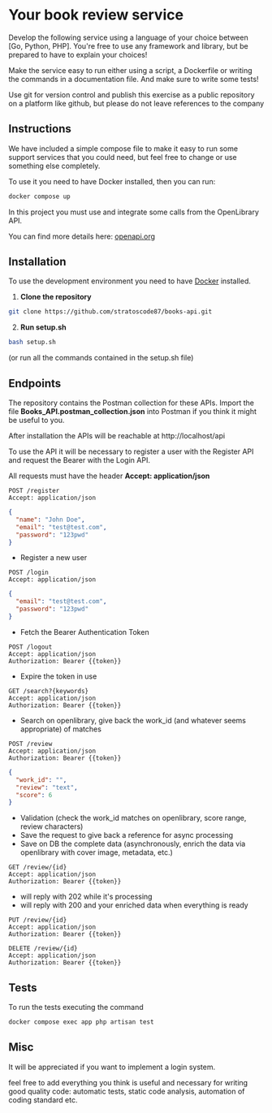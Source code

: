 # Your book review service

Develop the following service using a language of your choice between [Go, Python, PHP].
You're free to use any framework and library, but be prepared to have to explain your choices!

Make the service easy to run either using a script, a Dockerfile or writing the commands in a documentation file.
And make sure to write some tests!

Use git for version control and publish this exercise as a public repository on a platform like github, but please do
not leave references to the company

## Instructions

We have included a simple compose file to make it easy to run some support services that you could need, but feel free
to change or use something else completely.

To use it you need to have Docker installed, then you can run:

```bash
docker compose up
```

In this project you must use and integrate some calls from the OpenLibrary API.

You can find more details here: [openapi.org](https://openlibrary.org/developers/api)

## Installation

To use the development environment you need to have [Docker](https://www.docker.com/) installed.

1. **Clone the repository**

```bash
git clone https://github.com/stratoscode87/books-api.git
```

2. **Run setup.sh**

```bash
bash setup.sh
```

(or run all the commands contained in the setup.sh file)

## Endpoints

The repository contains the Postman collection for these APIs. Import the file **Books_API.postman_collection.json**
into
Postman if you think it might be useful to you.

After installation the APIs will be reachable at http://localhost/api

To use the API it will be necessary to register a user with the Register API and request the Bearer with the Login API.

All requests must have the header **Accept: application/json**

```http request
POST /register
Accept: application/json
```

```json
{
  "name": "John Doe",
  "email": "test@test.com",
  "password": "123pwd"
}
```

- Register a new user

```http request
POST /login
Accept: application/json
```

```json
{
  "email": "test@test.com",
  "password": "123pwd"
}
```

- Fetch the Bearer Authentication Token

```http request
POST /logout
Accept: application/json
Authorization: Bearer {{token}}
```

- Expire the token in use

```http request
GET /search?{keywords}
Accept: application/json
Authorization: Bearer {{token}}
```

- Search on openlibrary, give back the work_id (and whatever seems appropriate) of matches

```http request
POST /review
Accept: application/json
Authorization: Bearer {{token}}
```

```json
{
  "work_id": "",
  "review": "text",
  "score": 6
}
```

- Validation (check the work_id matches on openlibrary, score range, review characters)
- Save the request to give back a reference for async processing
- Save on DB the complete data (asynchronously, enrich the data via openlibrary with cover image, metadata, etc.)

```http request
GET /review/{id}
Accept: application/json
Authorization: Bearer {{token}}
```

- will reply with 202 while it's processing
- will reply with 200 and your enriched data when everything is ready

```http request
PUT /review/{id}
Accept: application/json
Authorization: Bearer {{token}}
```

```http request
DELETE /review/{id}
Accept: application/json
Authorization: Bearer {{token}}
```

## Tests

To run the tests executing the command

```bash
docker compose exec app php artisan test
```

## Misc

It will be appreciated if you want to implement a login system.

feel free to add everything you think is useful and necessary for writing good quality code: automatic tests, static
code analysis, automation of coding standard etc.
